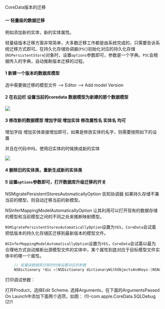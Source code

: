 CoreData版本的迁移



### 

#### 一  轻量级的数据迁移

例如添加新的实体，新的实体属性。

轻量级版本迁移方案非常简单，大多数迁移工作都是由系统完成的，只需要告诉系统迁移方式即可。在持久化存储协调器(`PSC`)初始化对应的持久化存储(`NSPersistentStore`)对象时，设置`options`参数即可，参数是一个字典。`PSC`会根据传入的字典，自动推断版本迁移的过程。



#### 1 新建一个版本的数据库模型

   选中需要做迁移的模型文件 --> Editor --> Add model Version

#### 2 在右边栏 设置当前的coredata 数据模型为新建的那个数据模型

#### ![](https://img02.sogoucdn.com/app/a/100520146/ABD1A64BE16FEE83A8D864AF98E8703D)



#### 3 修改新的数据模型 增加字段 增加实体 修改属性名 实体名 均可 

增加字段 增加实体直接增加即可，如果是修改实体的名字，则需要按照如下的设置

并且在代码中吗，使用旧实体的时候换成新的实体


![](![](https://ws3.sinaimg.cn/large/005BYqpgly1fyt7k1x30oj30730fjgmc.jpg))



####  4 删除旧的实体类，重新生成新的实体类

####  5 设置`options`参数即可，打开数据库升级迁移的开关

NSMigratePersistentStoresAutomaticallyOption 告知协调器  如果持久存储不兼当前的模型，则自动迁移当前的新模型。

NSInferMappingModelAutomaticallyOption 让其利用可以打开现有的数据存储的模型和当前模型之间的不同之处来推断映射模型。





`NSMigratePersistentStoresAutomaticallyOption`设置为`YES`，`CoreData`会试着把低版本的持久化存储区迁移到最新版本的模型文件。

`NSInferMappingModelAutomaticallyOption`设置为`YES`，`CoreData`会试着以最为合理地方式自动推断出源模型文件的实体中，某个属性到底对应于目标模型文件实体中的哪一个属性。

```objective-c
    // 轻量级数据库迁移的时候设置对应的参数
    NSDictionary *dic =[NSDictionary dictionaryWithObjectsAndKeys:[NSNumber numberWithBool:YES],NSMigratePersistentStoresAutomaticallyOption,[NSNumber numberWithBool:YES], NSInferMappingModelAutomaticallyOption,nil];
```





打印调试参数：

打开Product，选择Edit Scheme.
选择Arguments，在下面的ArgumentsPassed On Launch中添加下面两个选项，如图：
(1)-com.apple.CoreData.SQLDebug
(2)1